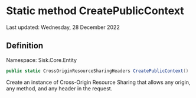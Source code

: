 # Static method CreatePublicContext
Last updated: Wednesday, 28 December 2022

## Definition
Namespace: Sisk.Core.Entity

```csharp
public static CrossOriginResourceSharingHeaders CreatePublicContext()
```

Create an instance of Cross-Origin Resource Sharing that allows any origin, any method, and any header in the request.


